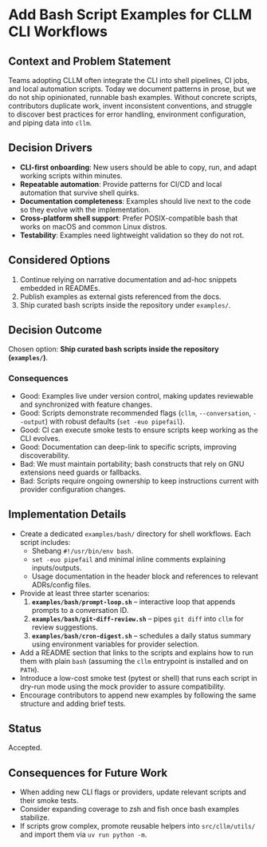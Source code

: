 # Add Bash Script Examples for CLLM CLI Workflows

## Context and Problem Statement

Teams adopting CLLM often integrate the CLI into shell pipelines, CI jobs, and local automation scripts. Today we document patterns in prose, but we do not ship opinionated, runnable bash examples. Without concrete scripts, contributors duplicate work, invent inconsistent conventions, and struggle to discover best practices for error handling, environment configuration, and piping data into `cllm`.

## Decision Drivers

- **CLI-first onboarding**: New users should be able to copy, run, and adapt working scripts within minutes.
- **Repeatable automation**: Provide patterns for CI/CD and local automation that survive shell quirks.
- **Documentation completeness**: Examples should live next to the code so they evolve with the implementation.
- **Cross-platform shell support**: Prefer POSIX-compatible bash that works on macOS and common Linux distros.
- **Testability**: Examples need lightweight validation so they do not rot.

## Considered Options

1. Continue relying on narrative documentation and ad-hoc snippets embedded in READMEs.
2. Publish examples as external gists referenced from the docs.
3. Ship curated bash scripts inside the repository under `examples/`.

## Decision Outcome

Chosen option: **Ship curated bash scripts inside the repository (`examples/`)**.

### Consequences

- Good: Examples live under version control, making updates reviewable and synchronized with feature changes.
- Good: Scripts demonstrate recommended flags (`cllm`, `--conversation`, `--output`) with robust defaults (`set -euo pipefail`).
- Good: CI can execute smoke tests to ensure scripts keep working as the CLI evolves.
- Good: Documentation can deep-link to specific scripts, improving discoverability.
- Bad: We must maintain portability; bash constructs that rely on GNU extensions need guards or fallbacks.
- Bad: Scripts require ongoing ownership to keep instructions current with provider configuration changes.

## Implementation Details

- Create a dedicated `examples/bash/` directory for shell workflows. Each script includes:
  - Shebang `#!/usr/bin/env bash`.
  - `set -euo pipefail` and minimal inline comments explaining inputs/outputs.
  - Usage documentation in the header block and references to relevant ADRs/config files.
- Provide at least three starter scenarios:
  1. **`examples/bash/prompt-loop.sh`** – interactive loop that appends prompts to a conversation ID.
  2. **`examples/bash/git-diff-review.sh`** – pipes `git diff` into `cllm` for review suggestions.
  3. **`examples/bash/cron-digest.sh`** – schedules a daily status summary using environment variables for provider selection.
- Add a README section that links to the scripts and explains how to run them with plain `bash` (assuming the `cllm` entrypoint is installed and on `PATH`).
- Introduce a low-cost smoke test (pytest or shell) that runs each script in dry-run mode using the mock provider to assure compatibility.
- Encourage contributors to append new examples by following the same structure and adding brief tests.

## Status

Accepted.

## Consequences for Future Work

- When adding new CLI flags or providers, update relevant scripts and their smoke tests.
- Consider expanding coverage to zsh and fish once bash examples stabilize.
- If scripts grow complex, promote reusable helpers into `src/cllm/utils/` and import them via `uv run python -m`.
